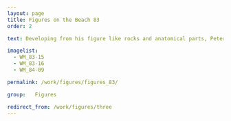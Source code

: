 ```yaml
---
layout: page
title: Figures on the Beach 83
order: 2

text: Developing from his figure like rocks and anatomical parts, Peter painted several Cornish beach scenes with his wife Sandra appearing in various reclining positions.

imagelist:
  - WM_83-15
  - WM_83-16
  - WM_84-09

permalink: /work/figures/figures_83/

group:   Figures

redirect_from: /work/figures/three
---
```

